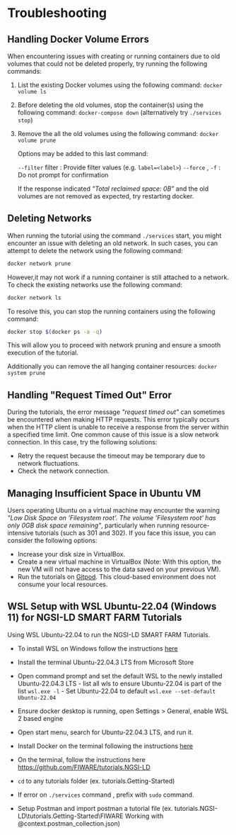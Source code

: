 # Troubleshooting

## Handling Docker Volume Errors

When encountering issues with creating or running containers due to old volumes that could not be deleted properly, try
running the following commands:

1.  List the existing Docker volumes using the following command: `docker volume ls`

2.  Before deleting the old volumes, stop the container(s) using the following command: `docker-compose down`
    (alternatively try `./services stop`)

3.  Remove the all the old volumes using the following command: `docker volume prune `

    Options may be added to this last command:

    `--filter` filter : Provide filter values (e.g. `label=<label>`) `--force` , `-f` : Do not prompt for confirmation

    If the response indicated _"Total reclaimed space: 0B"_ and the old volumes are not removed as expected, try
    restarting docker.

## Deleting Networks

When running the tutorial using the command `./services` start, you might encounter an issue with deleting an old
network. In such cases, you can attempt to delete the network using the following command:

```bash
docker network prune
```

However,it may not work if a running container is still attached to a network. To check the existing networks use the
following command:

```bash
docker network ls
```

To resolve this, you can stop the running containers using the following command:

```bash
docker stop $(docker ps -a -q)
```

This will allow you to proceed with network pruning and ensure a smooth execution of the tutorial.

Additionally you can remove the all hanging container resources: `docker system prune`

## Handling "Request Timed Out" Error

During the tutorials, the error message _"request timed out"_ can sometimes be encountered when making HTTP requests.
This error typically occurs when the HTTP client is unable to receive a response from the server within a specified time
limit. One common cause of this issue is a slow network connection. In this case, try the following solutions:

-   Retry the request because the timeout may be temporary due to network fluctuations.
-   Check the network connection.

## Managing Insufficient Space in Ubuntu VM

Users operating Ubuntu on a virtual machine may encounter the warning _"Low Disk Space on 'Filesystem root'. The volume
'Filesystem root' has only 0GB disk space remaining"_, particularly when running resource-intensive tutorials (such as
301 and 302). If you face this issue, you can consider the following options:

-   Increase your disk size in VirtualBox.
-   Create a new virtual machine in VirtualBox (Note: With this option, the new VM will not have access to the data
    saved on your previous VM).
-   Run the tutorials on [Gitpod](https://github.com/gitpod-io/gitpod). This cloud-based environment does not consume
    your local resources.

  ## WSL Setup with WSL Ubuntu-22.04 (Windows 11) for NGSI-LD SMART FARM Tutorials

  Using WSL Ubuntu-22.04 to run the NGSI-LD SMART FARM Tutorials.
  
  - To install WSL on Windows follow the instructions [here](https://learn.microsoft.com/en-us/windows/wsl/install)
  - Install the terminal Ubuntu-22.04.3 LTS from Microsoft Store
  - Open command prompt and set the default WSL to the newly installed Ubuntu-22.04.3 LTS
        - list all wls to ensure Ubuntu-22.04 is part of the list
        ```
        wsl.exe -l
        ```
        - Set Ubuntu-22.04 to default
        ```
        wsl.exe --set-default Ubuntu-22.04
        ```
  - Ensure docker desktop is running, open Settings > General, enable WSL 2 based engine
  - Open start menu, search for Ubuntu-22.04.3 LTS, and run it.
  - Install Docker on the terminal following the instructions [here](https://ngsi-ld-tutorials.readthedocs.io/en/latest/docker-ubuntu.html)
  - On the terminal, follow the instructions here https://github.com/FIWARE/tutorials.NGSI-LD
  - `cd` to any tutorials folder (ex. tutorials.Getting-Started)
  - If error on `./services` command , prefix with `sudo` command.

  - Setup Postman and import postman a tutorial file (ex. tutorials.NGSI-LD\tutorials.Getting-Started\FIWARE Working with @context.postman_collection.json)
  
